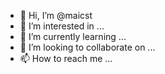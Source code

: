 - 👋 Hi, I’m @maicst
- 👀 I’m interested in ...
- 🌱 I’m currently learning ...
- 💞️ I’m looking to collaborate on ...
- 📫 How to reach me ...

<!---
maicst/maicst is a ✨ special ✨ repository because its `README.md` (this file) appears on your GitHub profile.
You can click the Preview link to take a look at your changes.
--->
